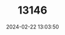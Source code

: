 ---
title: "13146"
category: "Menidia extensa"
draft: false
date: 2024-02-22 13:03:50
languages:
  English: ["Waccamaw Silverside"]
---